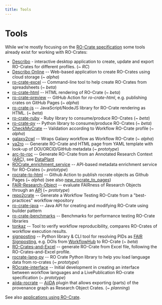 ```yaml
---
title: Tools
---
```

<!--
   Copyright 2019-2020 The University of Manchester and RO Crate contributors 
   <https://github.com/ResearchObject/ro-crate/graphs/contributors>

   Licensed under the Apache License, Version 2.0 (the "License");
   you may not use this file except in compliance with the License.
   You may obtain a copy of the License at

       http://www.apache.org/licenses/LICENSE-2.0

   Unless required by applicable law or agreed to in writing, software
   distributed under the License is distributed on an "AS IS" BASIS,
   WITHOUT WARRANTIES OR CONDITIONS OF ANY KIND, either express or implied.
   See the License for the specific language governing permissions and
   limitations under the License.
-->

# Tools

While we're mostly focusing on the [RO-Crate specification](../specification.md) some tools already exist for working with RO-Crates:

 - [Describo](https://arkisto-platform.github.io/describo/) - interactive desktop application to create, update and export RO-Crates for different profiles. (~ _RC_)
 - [Describo Online](https://arkisto-platform.github.io/describo-online/) -- Web-based application to create RO-Crates using cloud storage (~ _alpha_)
 - [ro-crate-excel](https://www.npmjs.com/package/ro-crate-excel) -- Command-line tool to help create RO-Crates from spreadsheets (~ _beta_)
 - [ro-crate-html](https://www.npmjs.com/package/ro-crate-html) -- HTML rendering of RO-Crate (~ _beta_)
 - [ro-crate-preview](https://github.com/marketplace/actions/ro-crate-preview) -- GitHub Action for _ro-crate-html_, e.g. publishing crates on GitHub Pages (~ _alpha_)
 - [ro-crate-js](https://www.npmjs.com/package/ro-crate) -- JavaScript/NodeJS library for RO-Crate rendering as HTML. (~ _beta_)
 - [ro-crate-ruby](https://github.com/fbacall/ro-crate-ruby) - Ruby library to consume/produce RO-Crates (~ _beta_)
 - [ro-crate-py](https://github.com/researchobject/ro-crate-py) -- Python library to consume/produce RO-Crates (~ _beta_)
 - [CheckMyCrate](https://github.com/KockataEPich/CheckMyCrate/tree/Version_0.2) -- Validation according to Workflow RO-Crate profile (~ _alpha_)
 - [galaxy2cwl](https://github.com/workflowhub-eu/galaxy2cwl) -- Wraps Galaxy workflow as Workflow RO-Crate (~ _alpha_)
 - [ya2ro](https://github.com/oeg-upm/ya2ro) -- Generate RO-Crate and HTML page from YAML template with look-up of DOI/ORCID/GitHub metadata (~ _prototype_)
 - [arc-to-roc](https://github.com/nfdi4plants/arc-to-roc) -- Generate RO-Crate from an Annotated Research Context ([ARC](https://nfdi4plants.org/content/docs/AnnotatedResearchContext.html)), see [DataPlant](../in-use/index.md#dataplant)
 - [ROCrate_enrichment_service](https://github.com/oeg-upm/ROCrate_enrichment_service) -- API-based metadata enrichment service for RO-Crates (~ _prototype_)
 - [rocrate-to-html](https://github.com/vliz-be-opsci/rocrate-to-html)  -- Github Action to publish rocrate objects as Github Pages (~ _alpha_) (see also [new_rocrate_to_pages](https://github.com/vliz-be-opsci/new_rocrate_to_pages))
 - [FAIR-Research-Object](https://github.com/oeg-upm/FAIR-Research-Object) -- evaluate FAIRness of Research Objects through an [API](https://app.swaggerhub.com/apis/esgg/FAIROs/1.0.0-oas3) (~ _prototype_)
 - [repo2crate](https://github.com/crs4/repo2crate) -- Generate a Workflow Testing RO-Crate from a "best-practices" workflow repository
 - [ro-crate-java](https://github.com/kit-data-manager/ro-crate-java) -- Java API for creating and modifying RO-Crate using builder pattern
 - [ro-crate-benchmarks](https://github.com/kit-data-manager/ro-crate-benchmarks) -- Benchmarks for performance testing RO-Crate libraries
 - [tonkaz](https://github.com/sapporo-wes/tonkaz) -- Tool to verify workflow reproducibility, compares RO-Crates of workflow execution results.
 - [signposting](https://pypi.org/project/signposting/) -- Python library & CLI tool for resolving PIDs as [FAIR Signposting](https://signposting.org/FAIR/), e.g. DOIs from [WorkflowHub](https://workflowhub.eu/) to RO-Crate (~ _beta_)
 - [RO-Crates-and-Excel](https://github.com/e11938258/RO-Crates-and-Excel) -- generate RO-Crate from Excel file, following the RO-Crates-and-Excel profile.
 - [rocrate-lang-py](https://github.com/Language-Research-Technology/rocrate-lang-py) -- RO Crate Python library to help you load language data from ro-crates (~ _prototype_)
 - [ROcrate-interface](https://github.com/GusEllerm/ROcrate-interface) -- Initial development in creating an interface between workflow languages and a LivePublication RO-crate specification (~ _prototype_)
 - [aiida-rocrate](https://github.com/sphuber/aiida-rocrate) -- [AiiDA](https://www.aiida.net/) plugin that allows exporting (parts) of the provenance graph as Research Object Crates. (~ _planning_)
 
See also [applications using RO-Crate](../in-use/).
